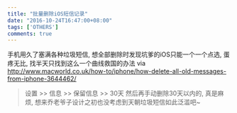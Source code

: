 ```yaml
---
title: "批量删除iOS短信记录"
date: "2016-10-24T16:47:00+08:00"
tags: ['OTHERS']
comments: true
---
```



手机用久了塞满各种垃圾短信, 想全部删除时发现坑爹的iOS只能一个一个点选, 蛋疼无比, 找半天只找到这么一个曲线救国的办法
via <http://www.macworld.co.uk/how-to/iphone/how-delete-all-old-messages-from-iphone-3644462/>
> 设置 >> 信息 >> 保留信息 >> 30天
然后再手动删除30天以内的, 真是麻烦, 想来乔老爷子设计之初也没考虑到天朝垃圾短信如此泛滥吧~